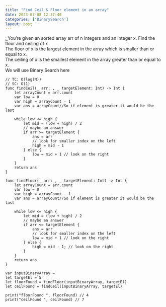 ```yaml
---
title: "Find Ceil & Floor element in an array"
date: 2023-07-08 12:37:40
categories: ['BinarySearch']
layout: post
---
```


<!-- wp:paragraph -->
<a href="https://takeuforward.org/arrays/floor-and-ceil-in-sorted-array/" target="_blank" rel="noopener" title="">: </a>You’re given an sorted array arr of n integers and an integer x. Find the floor and ceiling of x <br>The floor of x is the largest element in the array which is smaller than or equal to x.<br>The ceiling of x is the smallest element in the array greater than or equal to x.<br>We will use Binary Search here


<!-- /wp:paragraph -->

<!-- wp:code -->
<pre class="wp-block-code"><code lang="swift" class="language-swift">// TC: O(log(N))
// SC: O(1)
func findCeil(_ arr: , _ targetElement: Int) -> Int {
    let arrayCount = arr.count
    var low = 0
    var high = arrayCount - 1
    var ans = arrayCount//So if element is greater it would be the last
    
    while low <= high {
        let mid = (low + high) / 2
        // maybe an answer
        if arr >= targetElement {
            ans = arr
            // look for smaller index on the left
            high = mid - 1
        } else {
            low = mid + 1 // look on the right
        }
    }
    return ans
}

func findFloor(_ arr: , _ targetElement: Int) -> Int {
    let arrayCount = arr.count
    var low = 0
    var high = arrayCount - 1
    var ans = arrayCount//So if element is greater it would be the last
    
    while low <= high {
        let mid = (low + high) / 2
        // maybe an answer
        if arr <= targetElement {
            ans = arr
            // look for smaller index on the left
            low = mid + 1 // look on the right
        } else {
            high = mid - 1; // look on the right
        }
    }
    return ans
}

var inputBinaryArray = 
let targetEl = 5
let floorFound = findFloor(inputBinaryArray, targetEl)
let ceilFound = findCeil(inputBinaryArray, targetEl)

print("floorFound ", floorFound) // 4
print("ceilFound ", ceilFound) // 7</code></pre>
<!-- /wp:code -->